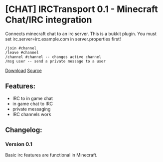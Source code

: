 [CHAT] IRCTransport 0.1 - Minecraft Chat/IRC integration
=============================================================

Connects minecraft chat to an irc server.
This is a bukkit plugin.
You must set irc.server=irc.example.com in server.properties first!

    /join #channel
    /leave #channel
    /channel #channel -- changes active channel
    /msg user -- send a private message to a user


[Download](https://github.com/downloads/hef/IRCTransport/IRCTransport-v0.1.jar)
[Source](https://github.com/hef/IRCTransport)

Features:
---------
  * IRC to in game chat
  * in game chat to IRC
  * private messaging 
  * IRC channels work

Changelog:
----------
### Version 0.1
Basic irc features are functional in Minecraft.
